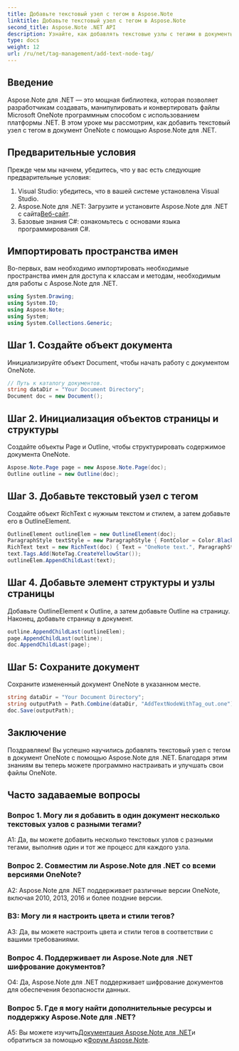 ```yaml
---
title: Добавьте текстовый узел с тегом в Aspose.Note
linktitle: Добавьте текстовый узел с тегом в Aspose.Note
second_title: Aspose.Note .NET API
description: Узнайте, как добавлять текстовые узлы с тегами в документы OneNote с помощью Aspose.Note для .NET.
type: docs
weight: 12
url: /ru/net/tag-management/add-text-node-tag/
---
```

## Введение

Aspose.Note для .NET — это мощная библиотека, которая позволяет разработчикам создавать, манипулировать и конвертировать файлы Microsoft OneNote программным способом с использованием платформы .NET. В этом уроке мы рассмотрим, как добавить текстовый узел с тегом в документ OneNote с помощью Aspose.Note для .NET.

## Предварительные условия

Прежде чем мы начнем, убедитесь, что у вас есть следующие предварительные условия:

1. Visual Studio: убедитесь, что в вашей системе установлена Visual Studio.
2.  Aspose.Note для .NET: Загрузите и установите Aspose.Note для .NET с сайта[Веб-сайт](https://releases.aspose.com/note/net/).
3. Базовые знания C#: ознакомьтесь с основами языка программирования C#.

## Импортировать пространства имен

Во-первых, вам необходимо импортировать необходимые пространства имен для доступа к классам и методам, необходимым для работы с Aspose.Note для .NET.

```csharp
using System.Drawing;
using System.IO;
using Aspose.Note;
using System;
using System.Collections.Generic;
```

## Шаг 1. Создайте объект документа

Инициализируйте объект Document, чтобы начать работу с документом OneNote.

```csharp
// Путь к каталогу документов.
string dataDir = "Your Document Directory";
Document doc = new Document();
```

## Шаг 2. Инициализация объектов страницы и структуры

Создайте объекты Page и Outline, чтобы структурировать содержимое документа OneNote.

```csharp
Aspose.Note.Page page = new Aspose.Note.Page(doc);
Outline outline = new Outline(doc);
```

## Шаг 3. Добавьте текстовый узел с тегом

Создайте объект RichText с нужным текстом и стилем, а затем добавьте его в OutlineElement.

```csharp
OutlineElement outlineElem = new OutlineElement(doc);
ParagraphStyle textStyle = new ParagraphStyle { FontColor = Color.Black, FontName = "Arial", FontSize = 10 };
RichText text = new RichText(doc) { Text = "OneNote text.", ParagraphStyle = textStyle };
text.Tags.Add(NoteTag.CreateYellowStar());
outlineElem.AppendChildLast(text);
```

## Шаг 4. Добавьте элемент структуры и узлы страницы

Добавьте OutlineElement к Outline, а затем добавьте Outline на страницу. Наконец, добавьте страницу в документ.

```csharp
outline.AppendChildLast(outlineElem);
page.AppendChildLast(outline);
doc.AppendChildLast(page);
```

## Шаг 5: Сохраните документ

Сохраните измененный документ OneNote в указанном месте.

```csharp
string dataDir = "Your Document Directory";
string outputPath = Path.Combine(dataDir, "AddTextNodeWithTag_out.one");
doc.Save(outputPath);
```

## Заключение

Поздравляем! Вы успешно научились добавлять текстовый узел с тегом в документ OneNote с помощью Aspose.Note для .NET. Благодаря этим знаниям вы теперь можете программно настраивать и улучшать свои файлы OneNote.

## Часто задаваемые вопросы

### Вопрос 1. Могу ли я добавить в один документ несколько текстовых узлов с разными тегами?

A1: Да, вы можете добавить несколько текстовых узлов с разными тегами, выполнив один и тот же процесс для каждого узла.

### Вопрос 2. Совместим ли Aspose.Note для .NET со всеми версиями OneNote?

A2: Aspose.Note для .NET поддерживает различные версии OneNote, включая 2010, 2013, 2016 и более поздние версии.

### В3: Могу ли я настроить цвета и стили тегов?

A3: Да, вы можете настроить цвета и стили тегов в соответствии с вашими требованиями.

### Вопрос 4. Поддерживает ли Aspose.Note для .NET шифрование документов?

О4: Да, Aspose.Note для .NET поддерживает шифрование документов для обеспечения безопасности данных.

### Вопрос 5. Где я могу найти дополнительные ресурсы и поддержку Aspose.Note для .NET?

 A5: Вы можете изучить[Документация Aspose.Note для .NET](https://reference.aspose.com/note/net/)и обратиться за помощью к[Форум Aspose.Note](https://forum.aspose.com/c/note/28).